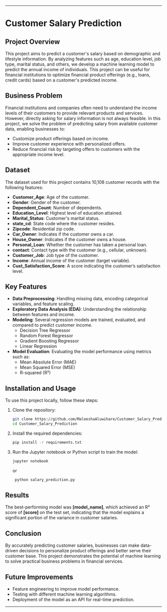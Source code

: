 
---

# Customer Salary Prediction

## Project Overview
This project aims to predict a customer's salary based on demographic and lifestyle information. By analyzing features such as age, education level, job type, marital status, and others, we develop a machine learning model to predict the annual income of individuals. This project can be useful for financial institutions to optimize financial product offerings (e.g., loans, credit cards) based on a customer's predicted income.

## Business Problem
Financial institutions and companies often need to understand the income levels of their customers to provide relevant products and services. However, directly asking for salary information is not always feasible. In this project, we solve the problem of predicting salary from available customer data, enabling businesses to:
- Customize product offerings based on income.
- Improve customer experience with personalized offers.
- Reduce financial risk by targeting offers to customers with the appropriate income level.

## Dataset
The dataset used for this project contains 10,108 customer records with the following features:
- **Customer_Age**: Age of the customer.
- **Gender**: Gender of the customer.
- **Dependent_Count**: Number of dependents.
- **Education_Level**: Highest level of education attained.
- **Marital_Status**: Customer's marital status.
- **state_cd**: State code where the customer resides.
- **Zipcode**: Residential zip code.
- **Car_Owner**: Indicates if the customer owns a car.
- **House_Owner**: Indicates if the customer owns a house.
- **Personal_Loan**: Whether the customer has taken a personal loan.
- **contact**: Contact type with the customer (e.g., cellular, unknown).
- **Customer_Job**: Job type of the customer.
- **Income**: Annual income of the customer (target variable).
- **Cust_Satisfaction_Score**: A score indicating the customer’s satisfaction level.

## Key Features
- **Data Preprocessing**: Handling missing data, encoding categorical variables, and feature scaling.
- **Exploratory Data Analysis (EDA)**: Understanding the relationship between features and income.
- **Modeling**: Several regression models are trained, evaluated, and compared to predict customer income.
  - Decision Tree Regressor
  - Random Forest Regressor
  - Gradient Boosting Regressor
  - Linear Regression
- **Model Evaluation**: Evaluating the model performance using metrics such as:
  - Mean Absolute Error (MAE)
  - Mean Squared Error (MSE)
  - R-squared (R²)

## Installation and Usage
To use this project locally, follow these steps:

1. Clone the repository:
    ```bash
    git clone https://github.com/MaleeshaAluwihare/Customer_Salary_Prediction.git
    cd Customer_Salary_Prediction
    ```

2. Install the required dependencies:
    ```bash
    pip install -r requirements.txt
    ```

3. Run the Jupyter notebook or Python script to train the model:
    ```bash
    jupyter notebook
    ```
   or
   ```bash
    python salary_prediction.py
    ```


## Results
The best-performing model was **[model_name]**, which achieved an R² score of **[score]** on the test set, indicating that the model explains a significant portion of the variance in customer salaries.

## Conclusion
By accurately predicting customer salaries, businesses can make data-driven decisions to personalize product offerings and better serve their customer base. This project demonstrates the potential of machine learning to solve practical business problems in financial services.

## Future Improvements
- Feature engineering to improve model performance.
- Testing with different machine learning algorithms.
- Deployment of the model as an API for real-time prediction.


---
